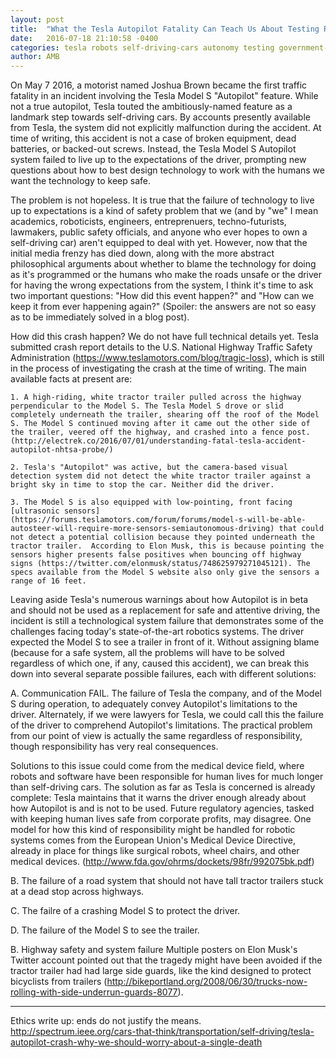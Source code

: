 ```yaml
---
layout: post
title:  "What the Tesla Autopilot Fatality Can Teach Us About Testing Robots"
date:   2016-07-18 21:10:58 -0400
categories: tesla robots self-driving-cars autonomy testing government-policy
author: AMB
---
```



On May 7 2016, a motorist named Joshua Brown became the first traffic fatality in an incident involving the Tesla Model S "Autopilot" feature. While not a true autopilot, Tesla touted the ambitiously-named feature as a landmark step towards self-driving cars.  By accounts presently available from Tesla, the system did not explicitly malfunction during the accident. At time of writing, this accident is not a case of broken equipment, dead batteries, or backed-out screws. Instead, the Tesla Model S Autopilot system failed to live up to the expectations of the driver, prompting new questions about how to best design technology to work with the humans we want the technology to keep safe. 

The problem is not hopeless.  It is true that the failure of technology to live up to expectations is a kind of safety problem that we (and by "we" I mean academics, roboticists, engineers, entreprenuers, techno-futurists, lawmakers, public safety officials, and anyone who ever hopes to own a self-driving car) aren't equipped to deal with yet. However, now that the initial media frenzy has died down, along with the more abstract philosophical arguments about whether to blame the technology for doing as it's programmed or the humans who make the roads unsafe or the driver for having the wrong expectations from the system, I think it's time to ask two important questions: "How did this event happen?" and "How can we keep it from ever happening again?" (Spoiler: the answers are not so easy as to be immediately solved in a blog post). 

How did this crash happen? We do not have full technical details yet. Tesla submitted crash report details to the U.S. National Highway Traffic Safety Administration (https://www.teslamotors.com/blog/tragic-loss), which is still in the process of investigating the crash at the time of writing.  The main available facts at present are: 

	1. A high-riding, white tractor trailer pulled across the highway perpendicular to the Model S. The Tesla Model S drove or slid completely underneath the trailer, shearing off the roof of the Model S. The Model S continued moving after it came out the other side of the trailer, veered off the highway, and crashed into a fence post. (http://electrek.co/2016/07/01/understanding-fatal-tesla-accident-autopilot-nhtsa-probe/)
	
	2. Tesla's "Autopilot" was active, but the camera-based visual detection system did not detect the white tractor trailer against a bright sky in time to stop the car. Neither did the driver.
	
	3. The Model S is also equipped with low-pointing, front facing [ultrasonic sensors](https://forums.teslamotors.com/forum/forums/model-s-will-be-able-autosteer-will-require-more-sensors-semiautonomous-driving) that could not detect a potential collision because they pointed underneath the tractor trailer.  According to Elon Musk, this is because pointing the sensors higher presents false positives when bouncing off highway signs (https://twitter.com/elonmusk/status/748625979271045121). The specs available from the Model S website also only give the sensors a range of 16 feet.

Leaving aside Tesla's numerous warnings about how Autopilot is in beta and should not be used as a replacement for safe and attentive driving, the incident is still a technological system failure that demonstrates some of the challenges facing today's state-of-the-art robotics systems. The driver expected the Model S to see a trailer in front of it. Without assigning blame (because for a safe system, all the problems will have to be solved regardless of which one, if any, caused this accident), we can break this down into several separate possible failures, each with different solutions:  

 
A. Communication FAIL. 
The failure of Tesla the company, and of the Model S during operation, to adequately convey Autopilot's limitations to the driver. Alternately, if we were lawyers for Tesla, we could call this the failure of the driver to comprehend Autopilot's limitations. The practical problem from our point of view is actually the same regardless of responsibility, though responsibility has very real consequences. 

Solutions to this issue could come from the medical device field, where robots and software have been responsible for human lives for much longer than self-driving cars. The solution as far as Tesla is concerned is already complete: Tesla maintains that it warns the driver enough already about how Autopilot is and is not to be used. Future regulatory agencies, tasked with keeping human lives safe from corporate profits, may disagree. One model for how this kind of responsibility might be handled for robotic systems comes from the European Union's Medical Device Directive, already in place for things like surgical robots, wheel chairs, and other medical devices. (http://www.fda.gov/ohrms/dockets/98fr/992075bk.pdf)



B. The failure of a road system that should not have tall tractor trailers stuck at a dead stop across highways. 

C. The failre of a crashing Model S to protect the driver. 

D. The failure of the Model S to see the trailer.



B. Highway safety and system failure 
Multiple posters on Elon Musk's Twitter account pointed out that the tragedy might have been avoided if the tractor trailer had had large side guards, like the kind designed to protect bicyclists from trailers (http://bikeportland.org/2008/06/30/trucks-now-rolling-with-side-underrun-guards-8077). 

-----------------------
Ethics write up: ends do not justify the means. http://spectrum.ieee.org/cars-that-think/transportation/self-driving/tesla-autopilot-crash-why-we-should-worry-about-a-single-death
